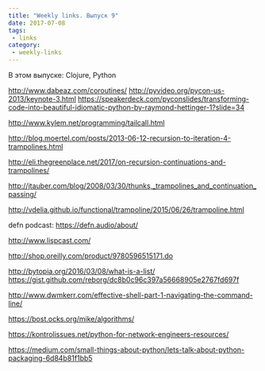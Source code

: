 ```yaml
---
title: "Weekly links. Выпуск 9"
date: 2017-07-08
tags:
 - links
category:
 - weekly-links
---
```


В этом выпуске: Clojure, Python

http://www.dabeaz.com/coroutines/
http://pyvideo.org/pycon-us-2013/keynote-3.html
https://speakerdeck.com/pyconslides/transforming-code-into-beautiful-idiomatic-python-by-raymond-hettinger-1?slide=34


http://www.kylem.net/programming/tailcall.html

http://blog.moertel.com/posts/2013-06-12-recursion-to-iteration-4-trampolines.html

http://eli.thegreenplace.net/2017/on-recursion-continuations-and-trampolines/

http://jtauber.com/blog/2008/03/30/thunks,_trampolines_and_continuation_passing/

http://vdelia.github.io/functional/trampoline/2015/06/26/trampoline.html

defn podcast: https://defn.audio/about/

http://www.lispcast.com/

http://shop.oreilly.com/product/9780596515171.do

http://bytopia.org/2016/03/08/what-is-a-list/
https://gist.github.com/reborg/dc8b0c96c397a56668905e2767fd697f

http://www.dwmkerr.com/effective-shell-part-1-navigating-the-command-line/

https://bost.ocks.org/mike/algorithms/

https://kontrolissues.net/python-for-network-engineers-resources/

https://medium.com/small-things-about-python/lets-talk-about-python-packaging-6d84b81f1bb5
